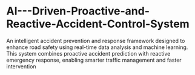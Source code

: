 # AI---Driven-Proactive-and-Reactive-Accident-Control-System
An intelligent accident prevention and response framework designed to enhance road safety using real-time data analysis and machine learning. This system combines proactive accident prediction with reactive emergency response, enabling smarter traffic management and faster intervention
